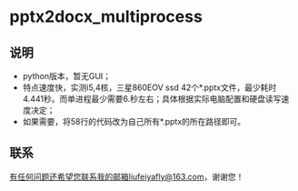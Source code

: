 # pptx2docx_multiprocess

## 说明

- python版本，暂无GUI；
- 特点速度快，实测i5,4核，三星860EOV ssd  42个\*.pptx文件，最少耗时4.441秒。而单进程最少需要6.秒左右；具体根据实际电脑配置和硬盘读写速度决定；
- 如果需要，将58行的代码改为自己所有\*.pptx的所在路径即可。

## 联系

有任何问题还希望您联系我的邮箱liufeiyafly@163.com，谢谢您！